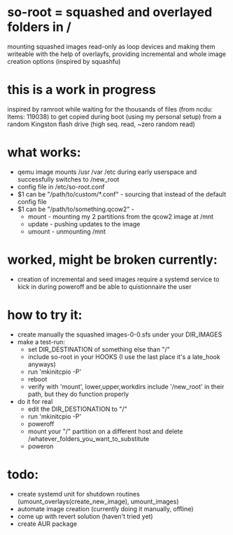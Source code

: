 # so-root = squashed and overlayed folders in /

mounting squashed images read-only as loop devices and making them writeable with the help of overlayfs, providing incremental and whole image creation options (inspired by squashfu)

# this is a work in progress

inspired by ramroot while waiting for the thousands of files (from ncdu: Items: 119038) to get copied during boot (using my personal setup) from a random Kingston flash drive (high seq. read, ~zero random read)

# what works:
 - qemu image mounts /usr /var /etc during early userspace and successfully switches to /new_root
 - config file in /etc/so-root.conf
 - $1 can be "/path/to/custom/*.conf" - sourcing that instead of the default config file
 - $1 can be "/path/to/something.qcow2" - 
    - mount - mounting my 2 partitions from the qcow2 image at /mnt
    - update - pushing updates to the image
    - umount - unmounting /mnt
 
# worked, might be broken currently:
 - creation of incremental and seed images require a systemd service to kick in during poweroff and be able to quistionnaire the user

# how to try it:
 - create manually the squashed images-0-0.sfs under your DIR_IMAGES
 - make a test-run:
    - set DIR_DESTINATION of something else than "/"
    - include so-root in your HOOKS (I use the last place it's a late_hook anyways)
    - run 'mkinitcpio -P'
    - reboot
    - verify with 'mount', lower,upper,workdirs include '/new_root' in their path, but they do function properly
 - do it for real
    - edit the DIR_DESTIONATION to "/"
    - run 'mkinitcpio -P'
    - poweroff
    - mount your "/" partition on a different host and delete /whatever_folders_you_want_to_substitute 
    - poweron

# todo:
 - create systemd unit for shutdown routines (umount_overlays(create_new_image), umount_images)
 - automate image creation (currently doing it manually, offline)
 - come up with revert solution (haven't tried yet)
 - create AUR package
